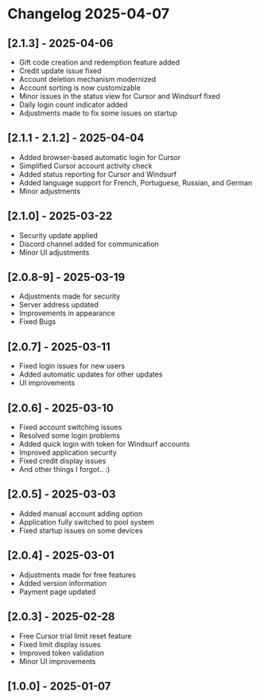 # Changelog 2025-04-07

## [2.1.3] - 2025-04-06
- Gift code creation and redemption feature added
- Credit update issue fixed
- Account deletion mechanism modernized
- Account sorting is now customizable
- Minor issues in the status view for Cursor and Windsurf fixed
- Daily login count indicator added
- Adjustments made to fix some issues on startup

## [2.1.1 - 2.1.2] - 2025-04-04
- Added browser-based automatic login for Cursor
- Simplified Cursor account activity check
- Added status reporting for Cursor and Windsurf
- Added language support for French, Portuguese, Russian, and German
- Minor adjustments

## [2.1.0] - 2025-03-22
- Security update applied
- Discord channel added for communication
- Minor UI adjustments

## [2.0.8-9] - 2025-03-19
- Adjustments made for security
- Server address updated
- Improvements in appearance
- Fixed Bugs

## [2.0.7] - 2025-03-11
- Fixed login issues for new users
- Added automatic updates for other updates
- UI improvements

## [2.0.6] - 2025-03-10
- Fixed account switching issues
- Resolved some login problems
- Added quick login with token for Windsurf accounts
- Improved application security
- Fixed credit display issues
- And other things I forgot.. :)

## [2.0.5] - 2025-03-03
- Added manual account adding option
- Application fully switched to pool system
- Fixed startup issues on some devices

## [2.0.4] - 2025-03-01

- Adjustments made for free features
- Added version information
- Payment page updated

## [2.0.3] - 2025-02-28

- Free Cursor trial limit reset feature
- Fixed limit display issues
- Improved token validation
- Minor UI improvements

## [1.0.0] -  2025-01-07
